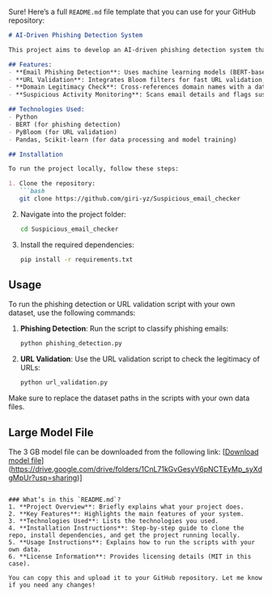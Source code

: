 Sure! Here’s a full `README.md` file template that you can use for your GitHub repository:

```markdown
# AI-Driven Phishing Detection System

This project aims to develop an AI-driven phishing detection system that uses machine learning models to identify phishing emails and suspicious URLs. By analyzing email content, headers, and URLs, the system classifies emails as legitimate or phishing. The project leverages several datasets for email phishing detection, URL verification using Bloom filters, and domain legitimacy checking.

## Features:
- **Email Phishing Detection**: Uses machine learning models (BERT-based) to classify emails as phishing or legitimate.
- **URL Validation**: Integrates Bloom filters for fast URL validation, checking if the URLs belong to known malicious websites.
- **Domain Legitimacy Check**: Cross-references domain names with a dataset of legitimate domains to ensure the authenticity of email URLs.
- **Suspicious Activity Monitoring**: Scans email details and flags suspicious activity based on predefined rules and data patterns.

## Technologies Used:
- Python
- BERT (for phishing detection)
- PyBloom (for URL validation)
- Pandas, Scikit-learn (for data processing and model training)

## Installation

To run the project locally, follow these steps:

1. Clone the repository:
   ```bash
   git clone https://github.com/giri-yz/Suspicious_email_checker
   ```

2. Navigate into the project folder:
   ```bash
   cd Suspicious_email_checker
   ```

3. Install the required dependencies:
   ```bash
   pip install -r requirements.txt
   ```

## Usage

To run the phishing detection or URL validation script with your own dataset, use the following commands:

1. **Phishing Detection**:
   Run the script to classify phishing emails:
   ```bash
   python phishing_detection.py
   ```

2. **URL Validation**:
   Use the URL validation script to check the legitimacy of URLs:
   ```bash
   python url_validation.py
   ```

Make sure to replace the dataset paths in the scripts with your own data files.

## Large Model File
The 3 GB model file can be downloaded from the following link:
[[Download model file]([https://drive.google.com/your-google-drive-link)](https://drive.google.com/drive/folders/1CnL71kGvGesyV6pNCTEyMp_syXdgMpUr?usp=sharing)]


```

### What’s in this `README.md`?
1. **Project Overview**: Briefly explains what your project does.
2. **Key Features**: Highlights the main features of your system.
3. **Technologies Used**: Lists the technologies you used.
4. **Installation Instructions**: Step-by-step guide to clone the repo, install dependencies, and get the project running locally.
5. **Usage Instructions**: Explains how to run the scripts with your own data.
6. **License Information**: Provides licensing details (MIT in this case).

You can copy this and upload it to your GitHub repository. Let me know if you need any changes!
